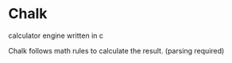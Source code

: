 # Chalk
calculator engine written in c

Chalk follows math rules to calculate the result. (parsing required)
